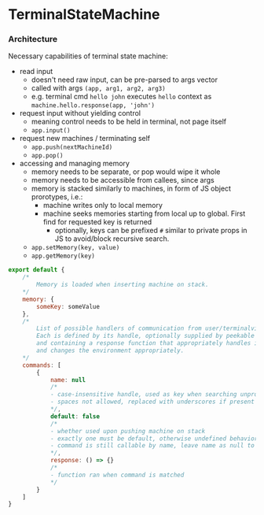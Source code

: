TerminalStateMachine
===

### Architecture
Necessary capabilities of terminal state machine:
- read input
    - doesn't need raw input, can be pre-parsed to args vector
    - called with args `(app, arg1, arg2, arg3)`
    - e.g. terminal cmd `hello john` executes `hello` context as `machine.hello.response(app, 'john')`
- request input without yielding control
    - meaning control needs to be held in terminal, not page itself
    - `app.input()`
- request new machines / terminating self
    - `app.push(nextMachineId)`
    - `app.pop()`
- accessing and managing memory
    - memory needs to be separate, or pop would wipe it whole
    - memory needs to be accessible from callees, since args
    - memory is stacked similarly to machines, in form of JS object prorotypes, i.e.:
        - machine writes only to local memory
        - machine seeks memories starting from local up to global. First find for requested key is returned
            - optionally, keys can be prefixed `#` similar to private props in JS to avoid/block recursive search.
    - `app.setMemory(key, value)`
    - `app.getMemory(key)`
```js
export default {
    /* 
        Memory is loaded when inserting machine on stack.
    */
    memory: {
        someKey: someValue
    },
    /*
        List of possible handlers of communication from user/terminalview.
        Each is defined by its handle, optionally supplied by peekable description,
        and containing a response function that appropriately handles incoming query,
        and changes the environment appropriately.
    */
    commands: [
        {
            name: null
            /*
            - case-insensitive handle, used as key when searching unprompted user input
            - spaces not allowed, replaced with underscores if present
            */,
            default: false
            /*
            - whether used upon pushing machine on stack
            - exactly one must be default, otherwise undefined behavior
            - command is still callable by name, leave name as null to disable
            */,
            response: () => {}
            /*
            - function ran when command is matched
            */
        }
    ]
}
```